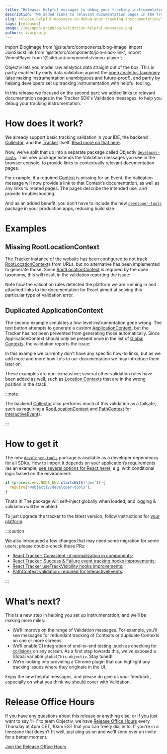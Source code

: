 ```yaml
---
title: "Release: Helpful messages to debug your tracking instrumentation"
description: "We added links to relevant documentation pages in the Tracker SDK’s Validation messages, to help you debug your tracking instrumentation."
slug: release-helpful-messages-to-debug-your-tracking-instrumentation/
tags: [releases]
image: /img/open-graph/og-validation-helpful-messages.png
authors: ivarpruijn
---
```


<head>
  <meta property="og:title" content="Release: Helpful messages to debug your tracking instrumentation" />
</head>

import BlogImage from '@site/src/components/blog-image'
import JoinSlackLink from '@site/src/components/join-slack-link';
import VimeoPlayer from '@site/src/components/vimeo-player';

[taxonomy]: https://objectiv.io/docs/taxonomy/
[collector]: https://objectiv.io/docs/tracking/collector
[tracker]: https://objectiv.io/docs/tracking/
[validation-blog]: https://objectiv.io/blog/release-0.0.15-core-tracker-validation/
[developer-tools]: https://www.npmjs.com/package/@objectiv/developer-tools
[taxonomy-contexts]: https://objectiv.io/docs/taxonomy/core-concepts
[root-location]: https://objectiv.io/docs/taxonomy/reference/location-contexts/RootLocationContext/
[path-context]: https://objectiv.io/docs/taxonomy/reference/global-contexts/PathContext/
[interactive-event]: https://objectiv.io/docs/taxonomy/reference/events/InteractiveEvent/
[application-context]: https://objectiv.io/docs/taxonomy/reference/global-contexts/ApplicationContext
[global-context]: https://objectiv.io/docs/taxonomy/global-contexts/
[location-context]: https://objectiv.io/docs/taxonomy/location-contexts/
[configure-dev-tools]: https://objectiv.io/docs/tracking/react/how-to-guides/configuring-logging#enabling-developer-tools
[gh-822]: https://github.com/objectiv/objectiv-analytics/pull/822
[gh-748]: https://github.com/objectiv/objectiv-analytics/pull/748
[gh-814]: https://github.com/objectiv/objectiv-analytics/pull/814
[gh-799]: https://github.com/objectiv/objectiv-analytics/pull/799
[collisions]: https://objectiv.io/docs/tracking/core-concepts/browser/#solving-collisions
[release-office-hours]: https://meet.google.com/sgc-jqgb-mtc

<intro>

Objectiv lets you model raw analytics data straight out of the box. This is partly enabled by early data 
validation against the [open analytics taxonomy][taxonomy] (also making instrumentation unambiguous and 
future-proof), and partly by helping developers set up tracking instrumentation with helpful tooling. 

In this release we focused on the second part: we added links to relevant documentation pages in the Tracker 
SDK's Validation messages, to help you debug your tracking instrumentation.

</intro>

<!--truncate-->

<VimeoPlayer id="product-demo-validation" videoId="722912732" paddingBottom="45%" />


# How does it work?
We already support basic tracking validation in your IDE, the backend [Collector][collector], and the 
[Tracker][tracker] itself. [Read more on that here][validation-blog].

Now, we've split that up into a separate package called Objectiv [`developer-tools`][developer-tools]. This 
new package extends the Validation messages you see in the browser console, to provide links to contextually 
relevant documentation pages. 

For example, if a required [Context][taxonomy-contexts] is missing for an Event, the Validation message will 
now provide a link to that Context’s documentation, as well as any links to related pages. The pages describe 
the intended use, and provide troubleshooting.

And as an added benefit, you don’t have to include the new [`developer-tools`][developer-tools] package in 
your production apps, reducing build size.


# Examples

## Missing RootLocationContext
The Tracker instance of the website has been configured to not track [RootLocationContext][root-location]s 
from URLs, but no alternative has been implemented to generate those. Since 
[RootLocationContext][root-location] is required by the open taxonomy, this will result in the validation 
reporting the issue:

<BlogImage url="/img/blog/releases/20220614/missing-rootlocationcontext.png" size="large" />

Note how the validation rules detected the platform we are running in and attached links to the documentation 
for React aimed at solving this particular type of validation error.

## Duplicated ApplicationContext
The second example simulates a low-level instrumentation gone wrong. The test button attempts to generate a 
custom [ApplicationContext][application-context], but the Tracker has not been prevented from generating 
those automatically. Since ApplicationContext should only be present once in the list of 
[Global Contexts][global-context], the validation reports the issue:

<BlogImage url="/img/blog/releases/20220614/duplicated-applicationcontext.png" size="large" />


In this example we currently don't have any specific how-to links, but as we add more and more how-to's to 
our documentation we may introduce them later on.

These examples are non-exhaustive; several other validation rules have been added as well, such as 
[Location Contexts][location-context] that are in the wrong position in the stack.

:::note

The backend [Collector][collector] also performs much of this validation as a failsafe, such as requiring a 
[RootLocationContext][root-location] and [PathContext][path-context] for 
[InteractiveEvent][interactive-event]s.

:::


# How to get it

The new [`developer-tools`][developer-tools] package is available as a developer dependency for all SDKs. How 
to import it depends on your application’s requirements (as an example, 
[see several options for React here][configure-dev-tools]), e.g. with conditional logic based on the 
environment:

```js
if (process.env.NODE_ENV.startsWith('dev')) {
  require('@objectiv/developer-tools');
}
```


That’s it! The package will self-inject globally when loaded, and logging & validation will be enabled.

To just upgrade the tracker to the latest version, follow instructions for [your platform][tracker].

:::caution

We also introduced a few changes that may need some migration for some users; please double-check these PRs: 
- [React Tracker: Consistent `id` normalization in components][gh-822];
- [React Tracker: Success & Failure event tracking hooks improvements][gh-748];
- [React Tracker useTrackVisibility hooks improvements][gh-814];
- [PathContext validation: required for InteractiveEvents][gh-799].

:::


# What’s next?

This is a new step in helping you set up instrumentation, and we’ll be making more miles:
* We’ll improve on the range of Validation messages. For example, you’ll see messages for redundant tracking 
  of Contexts or duplicate Contexts on one or more screens.
* We’ll enable CI integration of end-to-end testing, such as checking for [collisions][collisions] on any 
  screen. As a first step towards this, we’ve exposed a Global variable `globalThis.objectiv`. Stay tuned!
* We’re looking into providing a Chrome plugin that can highlight any tracking issues where they originate 
  in the UI.

Enjoy the new helpful messages, and please do give us your feedback, especially on what you think we should 
cover with Validation.

<JoinSlackLink linkText="Join us on Slack" />

# Release Office Hours
If you have any questions about this release or anything else, or if you just want to say 'Hi!' to team 
Objectiv, we have [Release Office Hours][release-office-hours] every Thursday at 4pm CET, 10am EST that you 
can freely dial in to. If you're in a timezone that doesn’t fit well, just ping us 
on <JoinSlackLink linkText="Slack" /> and we'll send over an invite for a better moment.

[Join the Release Office Hours][release-office-hours]
